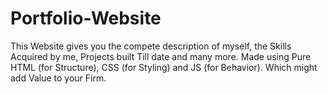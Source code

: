 # Portfolio-Website
This Website gives you the compete description of myself, the Skills Acquired by me, Projects built Till date and many more. Made using Pure HTML (for Structure), CSS (for Styling) and JS (for Behavior). Which might add Value to your Firm.
